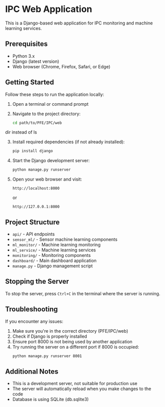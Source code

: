 # IPC Web Application

This is a Django-based web application for IPC monitoring and machine learning services.

## Prerequisites

- Python 3.x
- Django (latest version)
- Web browser (Chrome, Firefox, Safari, or Edge)

## Getting Started

Follow these steps to run the application locally:

1. Open a terminal or command prompt

2. Navigate to the project directory:
   ```bash
   cd path/to/PFE/IPC/web
   ```
dir instead of ls

3. Install required dependencies (if not already installed):
   ```bash
   pip install django
   ```

4. Start the Django development server:
   ```bash
   python manage.py runserver
   ```

5. Open your web browser and visit:
   ```
   http://localhost:8000
   ```
   or
   ```
   http://127.0.0.1:8000
   ```

## Project Structure

- `api/` - API endpoints
- `sensor_ml/` - Sensor machine learning components
- `ml_monitor/` - Machine learning monitoring
- `ml_service/` - Machine learning services
- `monitoring/` - Monitoring components
- `dashboard/` - Main dashboard application
- `manage.py` - Django management script

## Stopping the Server

To stop the server, press `Ctrl+C` in the terminal where the server is running.

## Troubleshooting

If you encounter any issues:

1. Make sure you're in the correct directory (PFE/IPC/web)
2. Check if Django is properly installed
3. Ensure port 8000 is not being used by another application
4. Try running the server on a different port if 8000 is occupied:
   ```bash
   python manage.py runserver 8001
   ```

## Additional Notes

- This is a development server, not suitable for production use
- The server will automatically reload when you make changes to the code
- Database is using SQLite (db.sqlite3) 